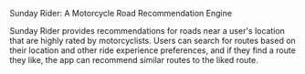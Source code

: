 Sunday Rider: A Motorcycle Road Recommendation Engine

Sunday Rider provides recommendations for roads near a user's location that are highly rated by motorcyclists. Users can search for routes based on their location and other ride experience preferences, and if they find a route they like, the app can recommend similar routes to the liked route. 
